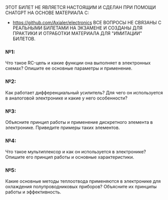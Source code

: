 ЭТОТ БИЛЕТ НЕ ЯВЛЯЕТСЯ НАСТОЯЩИМ И СДЕЛАН ПРИ ПОМОЩИ CHATGPT НА ОСНОВЕ МАТЕРИАЛА С:
- https://github.com/Axialer/electronics
ВСЕ ВОПРОСЫ НЕ СВЯЗАНЫ С РЕАЛЬНЫМИ БИЛЕТАМИ НА ЭКЗАМЕНЕ И СОЗДАНЫ ДЛЯ ПРАКТИКИ И ОТРАБОТКИ МАТЕРИАЛА ДЛЯ "ИМИТАЦИИ" БИЛЕТОВ.

### №1: 
Что такое RC-цепь и какие функции она выполняет в электронных схемах? Опишите ее основные параметры и применение. 
### №2: 
Как работает дифференциальный усилитель? Для чего он используется в аналоговой электронике и какие у него особенности? 
### №3: 
Объясните принцип работы и применение дискретного элемента в электронике. Приведите примеры таких элементов. 
### №4: 
Что такое мультиплексор и как он используется в электронике? Опишите его принцип работы и основные характеристики. 
### №5: 
Какие основные методы теплоотвода применяются в электронике для охлаждения полупроводниковых приборов? Объясните их принципы работы и эффективность.
